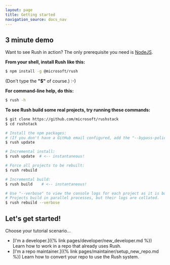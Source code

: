 ```yaml
---
layout: page
title: Getting started
navigation_source: docs_nav
---
```


## 3 minute demo

Want to see Rush in action?  The only prerequisite you need is [NodeJS](https://github.com/nodejs/node).

**From your shell, install Rush like this:**
```sh
$ npm install -g @microsoft/rush
```

(Don't type the **"$"** of course.)  :-)

**For command-line help, do this:**
```sh
$ rush -h
```

**To see Rush build some real projects, try running these commands:**
```sh
$ git clone https://github.com/microsoft/rushstack
$ cd rushstack

# Install the npm packages:
# (If you don't have a GitHub email configured, add the "--bypass-policy" option.)
$ rush update

# Incremental install:
$ rush update  # <-- instantaneous!

# Force all projects to be rebuilt:
$ rush rebuild

# Incremental build:
$ rush build    # <-- instantaneous!

# Use "--verbose" to view the console logs for each project as it is built.
# Projects build in parallel processes, but their logs are collated.
$ rush rebuild --verbose
```


## Let's get started!

Choose your tutorial scenario...

- [I'm a developer.]({% link pages/developer/new_developer.md %}) Learn how to work in a repo that already uses Rush.
- [I'm a repo maintainer.]({% link pages/maintainer/setup_new_repo.md %})  Learn how to convert your repo to use the Rush system.
